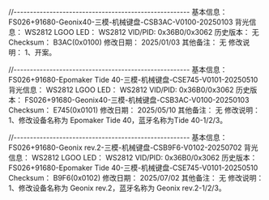 //------------------------------------------------------
基本信息：  FS026+91680-Geonix40-三模-机械键盘-CSB3AC-V0100-20250103
背光信息：  WS2812
LGOO LED： WS2812
VID/PID:   0x36B0/0x3062
历史版本：  无
Checksum： B3AC(0x0100)
修改日期：  2025/01/03
其他备注：  无
修改说明：
	1、开案。

//------------------------------------------------------
基本信息：  FS026+91680-Epomaker Tide 40-三模-机械键盘-CSE745-V0101-20250510
背光信息：  WS2812
LGOO LED： WS2812
VID/PID:   0x36B0/0x3062
历史版本：  FS026+91680-Geonix40-三模-机械键盘-CSB3AC-V0100-20250103
Checksum： E745(0x0101)
修改日期：  2025/05/10
其他备注：  无
修改说明：
	1、修改设备名称为 Epomaker Tide 40，蓝牙名称为Tide 40-1/2/3。
	
//------------------------------------------------------
基本信息：  FS026+91680-Geonix rev.2-三模-机械键盘-CSB9F6-V0102-20250702
背光信息：  WS2812
LGOO LED： WS2812
VID/PID:   0x36B0/0x3062
历史版本：  FS026+91680-Epomaker Tide 40-三模-机械键盘-CSE745-V0101-20250510
Checksum： B9F6(0x0102)
修改日期：  2025/07/02
其他备注：  无
修改说明：
	1、修改设备名称为 Geonix rev.2，蓝牙名称为 Geonix rev.2-1/2/3。

